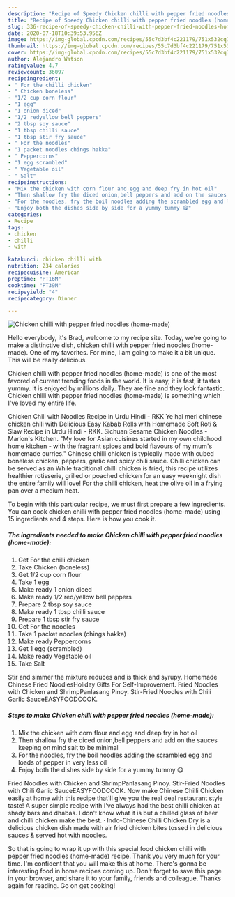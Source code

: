 ```yaml
---
description: "Recipe of Speedy Chicken chilli with pepper fried noodles (home-made)"
title: "Recipe of Speedy Chicken chilli with pepper fried noodles (home-made)"
slug: 336-recipe-of-speedy-chicken-chilli-with-pepper-fried-noodles-home-made
date: 2020-07-18T10:39:53.956Z
image: https://img-global.cpcdn.com/recipes/55c7d3bf4c221179/751x532cq70/chicken-chilli-with-pepper-fried-noodles-home-made-recipe-main-photo.jpg
thumbnail: https://img-global.cpcdn.com/recipes/55c7d3bf4c221179/751x532cq70/chicken-chilli-with-pepper-fried-noodles-home-made-recipe-main-photo.jpg
cover: https://img-global.cpcdn.com/recipes/55c7d3bf4c221179/751x532cq70/chicken-chilli-with-pepper-fried-noodles-home-made-recipe-main-photo.jpg
author: Alejandro Watson
ratingvalue: 4.7
reviewcount: 36097
recipeingredient:
- " For the chilli chicken"
- " Chicken boneless"
- "1/2 cup corn flour"
- "1 egg"
- "1 onion diced"
- "1/2 redyellow bell peppers"
- "2 tbsp soy sauce"
- "1 tbsp chilli sauce"
- "1 tbsp stir fry sauce"
- " For the noodles"
- "1 packet noodles chings hakka"
- " Peppercorns"
- "1 egg scrambled"
- " Vegetable oil"
- " Salt"
recipeinstructions:
- "Mix the chicken with corn flour and egg and deep fry in hot oil"
- "Then shallow fry the diced onion,bell peppers and add on the sauces keeping on mind salt to be minimal"
- "For the noodles, fry the boil noodles adding the scrambled egg and loads of pepper in very less oil"
- "Enjoy both the dishes side by side for a yummy tummy 😋"
categories:
- Recipe
tags:
- chicken
- chilli
- with

katakunci: chicken chilli with 
nutrition: 234 calories
recipecuisine: American
preptime: "PT16M"
cooktime: "PT39M"
recipeyield: "4"
recipecategory: Dinner

---
```



![Chicken chilli with pepper fried noodles (home-made)](https://img-global.cpcdn.com/recipes/55c7d3bf4c221179/751x532cq70/chicken-chilli-with-pepper-fried-noodles-home-made-recipe-main-photo.jpg)

Hello everybody, it's Brad, welcome to my recipe site. Today, we're going to make a distinctive dish, chicken chilli with pepper fried noodles (home-made). One of my favorites. For mine, I am going to make it a bit unique. This will be really delicious.

Chicken chilli with pepper fried noodles (home-made) is one of the most favored of current trending foods in the world. It is easy, it is fast, it tastes yummy. It is enjoyed by millions daily. They are fine and they look fantastic. Chicken chilli with pepper fried noodles (home-made) is something which I've loved my entire life.

Chicken Chili with Noodles Recipe in Urdu Hindi - RKK Ye hai meri chinese chicken chili with Delicious Easy Kabab Rolls with Homemade Soft Roti &amp; Slaw Recipe in Urdu Hindi - RKK. Sichuan Sesame Chicken Noodles - Marion&#39;s Kitchen. &#34;My love for Asian cuisines started in my own childhood home kitchen - with the fragrant spices and bold flavours of my mum&#39;s homemade curries.&#34; Chinese chilli chicken is typically made with cubed boneless chicken, peppers, garlic and spicy chili sauce. Chilli chicken can be served as an While traditional chilli chicken is fried, this recipe utilizes healthier rotisserie, grilled or poached chicken for an easy weeknight dish the entire family will love! For the chilli chicken, heat the olive oil in a frying pan over a medium heat.


To begin with this particular recipe, we must first prepare a few ingredients. You can cook chicken chilli with pepper fried noodles (home-made) using 15 ingredients and 4 steps. Here is how you cook it.

<!--inarticleads1-->

##### The ingredients needed to make Chicken chilli with pepper fried noodles (home-made):

1. Get  For the chilli chicken
1. Take  Chicken (boneless)
1. Get 1/2 cup corn flour
1. Take 1 egg
1. Make ready 1 onion diced
1. Make ready 1/2 red/yellow bell peppers
1. Prepare 2 tbsp soy sauce
1. Make ready 1 tbsp chilli sauce
1. Prepare 1 tbsp stir fry sauce
1. Get  For the noodles
1. Take 1 packet noodles (chings hakka)
1. Make ready  Peppercorns
1. Get 1 egg (scrambled)
1. Make ready  Vegetable oil
1. Take  Salt


Stir and simmer the mixture reduces and is thick and syrupy. Homemade Chinese Fried NoodlesHoliday Gifts For Self-Improvement. Fried Noodles with Chicken and ShrimpPanlasang Pinoy. Stir-Fried Noodles with Chili Garlic SauceEASYFOODCOOK. 

<!--inarticleads2-->

##### Steps to make Chicken chilli with pepper fried noodles (home-made):

1. Mix the chicken with corn flour and egg and deep fry in hot oil
1. Then shallow fry the diced onion,bell peppers and add on the sauces keeping on mind salt to be minimal
1. For the noodles, fry the boil noodles adding the scrambled egg and loads of pepper in very less oil
1. Enjoy both the dishes side by side for a yummy tummy 😋


Fried Noodles with Chicken and ShrimpPanlasang Pinoy. Stir-Fried Noodles with Chili Garlic SauceEASYFOODCOOK. Now make Chinese Chilli Chicken easily at home with this recipe that&#39;ll give you the real deal restaurant style taste! A super simple recipe with I&#39;ve always had the best chilli chicken at shady bars and dhabas. I don&#39;t know what it is but a chilled glass of beer and chilli chicken make the best. · Indo-Chinese Chilli Chicken Dry is a delicious chicken dish made with air fried chicken bites tossed in delicious sauces &amp; served hot with noodles. 

So that is going to wrap it up with this special food chicken chilli with pepper fried noodles (home-made) recipe. Thank you very much for your time. I'm confident that you will make this at home. There's gonna be interesting food in home recipes coming up. Don't forget to save this page in your browser, and share it to your family, friends and colleague. Thanks again for reading. Go on get cooking!
